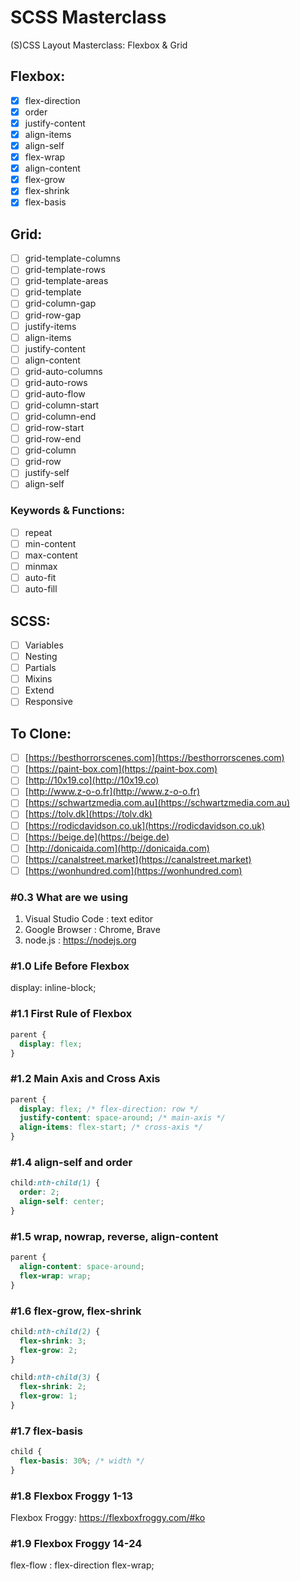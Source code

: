 # SCSS Masterclass

(S)CSS Layout Masterclass: Flexbox & Grid

## Flexbox:

- [x] flex-direction
- [x] order
- [x] justify-content
- [x] align-items
- [x] align-self
- [x] flex-wrap
- [x] align-content
- [x] flex-grow
- [x] flex-shrink
- [x] flex-basis

## Grid:

- [ ] grid-template-columns
- [ ] grid-template-rows
- [ ] grid-template-areas
- [ ] grid-template
- [ ] grid-column-gap
- [ ] grid-row-gap
- [ ] justify-items
- [ ] align-items
- [ ] justify-content
- [ ] align-content
- [ ] grid-auto-columns
- [ ] grid-auto-rows
- [ ] grid-auto-flow
- [ ] grid-column-start
- [ ] grid-column-end
- [ ] grid-row-start
- [ ] grid-row-end
- [ ] grid-column
- [ ] grid-row
- [ ] justify-self
- [ ] align-self

### Keywords & Functions:

- [ ] repeat
- [ ] min-content
- [ ] max-content
- [ ] minmax
- [ ] auto-fit
- [ ] auto-fill

## SCSS:

- [ ] Variables
- [ ] Nesting
- [ ] Partials
- [ ] Mixins
- [ ] Extend
- [ ] Responsive

## To Clone:

- [ ] [https://besthorrorscenes.com](https://besthorrorscenes.com)
- [ ] [https://paint-box.com](https://paint-box.com)
- [ ] [http://10x19.co](http://10x19.co)
- [ ] [http://www.z-o-o.fr](http://www.z-o-o.fr)
- [ ] [https://schwartzmedia.com.au](https://schwartzmedia.com.au)
- [ ] [https://tolv.dk](https://tolv.dk)
- [ ] [https://rodicdavidson.co.uk](https://rodicdavidson.co.uk)
- [ ] [https://beige.de](https://beige.de)
- [ ] [http://donicaida.com](http://donicaida.com)
- [ ] [https://canalstreet.market](https://canalstreet.market)
- [ ] [https://wonhundred.com](https://wonhundred.com)

### #0.3 What are we using

1. Visual Studio Code : text editor
2. Google Browser : Chrome, Brave
3. node.js : <https://nodejs.org>

### #1.0 Life Before Flexbox

display: inline-block;

### #1.1 First Rule of Flexbox

```CSS
parent {
  display: flex;
}
```

### #1.2 Main Axis and Cross Axis

```CSS
parent {
  display: flex; /* flex-direction: row */
  justify-content: space-around; /* main-axis */
  align-items: flex-start; /* cross-axis */
}
```

### #1.4 align-self and order

```CSS
child:nth-child(1) {
  order: 2;
  align-self: center;
}
```

### #1.5 wrap, nowrap, reverse, align-content

```CSS
parent {
  align-content: space-around;
  flex-wrap: wrap;
}
```

### #1.6 flex-grow, flex-shrink

```CSS
child:nth-child(2) {
  flex-shrink: 3;
  flex-grow: 2;
}

child:nth-child(3) {
  flex-shrink: 2;
  flex-grow: 1;
}
```

### #1.7 flex-basis

```CSS
child {
  flex-basis: 30%; /* width */
}
```

### #1.8 Flexbox Froggy 1-13

Flexbox Froggy: <https://flexboxfroggy.com/#ko>

### #1.9 Flexbox Froggy 14-24

flex-flow : flex-direction flex-wrap;
